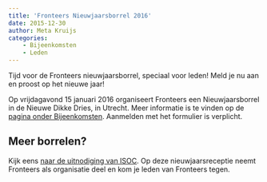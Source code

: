```yaml
---
title: 'Fronteers Nieuwjaarsborrel 2016'
date: 2015-12-30
author: Meta Kruijs
categories:
    - Bijeenkomsten
    - Leden
---
```


Tijd voor de Fronteers nieuwjaarsborrel, speciaal voor leden! Meld je nu aan en proost op het nieuwe jaar!

Op vrijdagavond 15 januari 2016 organiseert Fronteers een Nieuwjaarsborrel in de Nieuwe Dikke Dries, in Utrecht.
Meer informatie is te vinden op de [pagina onder Bijeenkomsten](/nl/activiteiten/2015/nieuwjaarsborrel-2016). Aanmelden met het formulier is verplicht.

## Meer borrelen?

Kijk eens [naar de uitnodiging van ISOC](https://newyear.isoc.nl/). Op deze nieuwjaarsreceptie neemt Fronteers als organisatie deel en kom je leden van Fronteers tegen.
